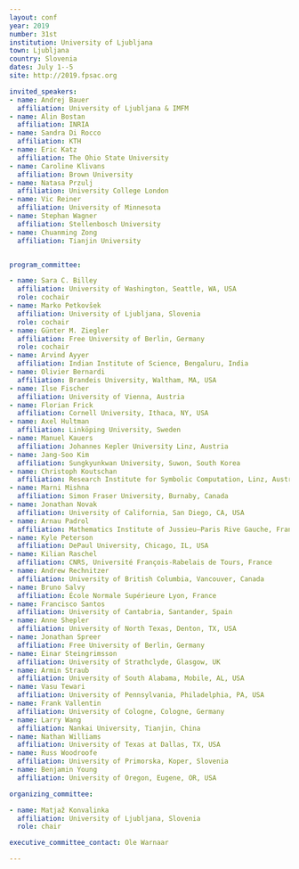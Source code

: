 ```yaml
---
layout: conf
year: 2019
number: 31st
institution: University of Ljubljana
town: Ljubljana
country: Slovenia
dates: July 1--5
site: http://2019.fpsac.org

invited_speakers:
- name: Andrej Bauer
  affiliation: University of Ljubljana & IMFM
- name: Alin Bostan
  affiliation: INRIA
- name: Sandra Di Rocco
  affiliation: KTH
- name: Eric Katz
  affiliation: The Ohio State University
- name: Caroline Klivans
  affiliation: Brown University
- name: Natasa Przulj
  affiliation: University College London
- name: Vic Reiner
  affiliation: University of Minnesota
- name: Stephan Wagner
  affiliation: Stellenbosch University
- name: Chuanming Zong
  affiliation: Tianjin University


program_committee:

- name: Sara C. Billey
  affiliation: University of Washington, Seattle, WA, USA
  role: cochair
- name: Marko Petkovšek
  affiliation: University of Ljubljana, Slovenia
  role: cochair
- name: Günter M. Ziegler
  affiliation: Free University of Berlin, Germany
  role: cochair
- name: Arvind Ayyer
  affiliation: Indian Institute of Science, Bengaluru, India
- name: Olivier Bernardi
  affiliation: Brandeis University, Waltham, MA, USA
- name: Ilse Fischer
  affiliation: University of Vienna, Austria
- name: Florian Frick
  affiliation: Cornell University, Ithaca, NY, USA
- name: Axel Hultman
  affiliation: Linköping University, Sweden
- name: Manuel Kauers
  affiliation: Johannes Kepler University Linz, Austria
- name: Jang-Soo Kim
  affiliation: Sungkyunkwan University, Suwon, South Korea
- name: Christoph Koutschan
  affiliation: Research Institute for Symbolic Computation, Linz, Austria
- name: Marni Mishna
  affiliation: Simon Fraser University, Burnaby, Canada
- name: Jonathan Novak
  affiliation: University of California, San Diego, CA, USA
- name: Arnau Padrol
  affiliation: Mathematics Institute of Jussieu–Paris Rive Gauche, France
- name: Kyle Peterson
  affiliation: DePaul University, Chicago, IL, USA
- name: Kilian Raschel
  affiliation: CNRS, Université François-Rabelais de Tours, France
- name: Andrew Rechnitzer
  affiliation: University of British Columbia, Vancouver, Canada
- name: Bruno Salvy
  affiliation: École Normale Supérieure Lyon, France
- name: Francisco Santos
  affiliation: University of Cantabria, Santander, Spain
- name: Anne Shepler
  affiliation: University of North Texas, Denton, TX, USA
- name: Jonathan Spreer
  affiliation: Free University of Berlin, Germany
- name: Einar Steingrimsson
  affiliation: University of Strathclyde, Glasgow, UK
- name: Armin Straub
  affiliation: University of South Alabama, Mobile, AL, USA
- name: Vasu Tewari
  affiliation: University of Pennsylvania, Philadelphia, PA, USA
- name: Frank Vallentin
  affiliation: University of Cologne, Cologne, Germany
- name: Larry Wang
  affiliation: Nankai University, Tianjin, China
- name: Nathan Williams
  affiliation: University of Texas at Dallas, TX, USA
- name: Russ Woodroofe 
  affiliation: University of Primorska, Koper, Slovenia
- name: Benjamin Young
  affiliation: University of Oregon, Eugene, OR, USA

organizing_committee:

- name: Matjaž Konvalinka
  affiliation: University of Ljubljana, Slovenia
  role: chair

executive_committee_contact: Ole Warnaar

---
```

